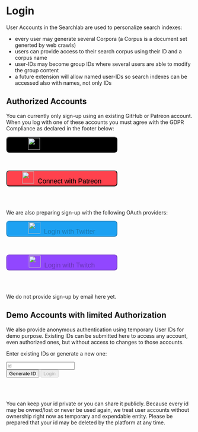 # Login

User Accounts in the Searchlab are used to personalize search indexes:

- every user may generate several Corpora (a Corpus is a document set generted by web crawls)
- users can provide access to their search corpus using their ID and a corpus name
- user-IDs may become group IDs where several users are able to modify the group content
- a future extension will allow named user-IDs so search indexes can be accessed also with names, not only IDs

## Authorized Accounts

You can currently only sign-up using an existing GitHub or Patreon account.
When you log with one of these accounts you must agree with the GDPR Compliance as declared in the footer below:

<form action="/en/aaaaa/github_get_auth/" class="navbar-form navbar-left">
  <button type="submit" id="login_with_github" class="btn btn-default btn-sm" style="background-color: #000000; border-radius:8px; font-size:18px; width:300px;"><img src="/img/login_with_github.png" width="32" height="32">&nbsp;&nbsp;Login with Github</button>
</form>
</br></br>

<form action="/en/aaaaa/patreon_get_auth/" class="navbar-form navbar-left">
  <button type="submit" id="login_with_github" class="btn btn-default btn-sm" style="background-color: #FF424D; border-radius:8px; font-size:18px; width:300px;"><img src="/img/login_with_patreon.png" width="32" height="32">&nbsp;&nbsp;Connect with Patreon</button>
</form>
</br></br>

We are also preparing sign-up with the following OAuth providers:


<form action="/en/aaaaa/twitter_get_auth/" class="navbar-form navbar-left">
  <button type="submit" id="login_with_github" class="btn btn-default btn-sm" style="background-color: #1DA1F2; border-radius:8px; font-size:18px; width:300px;" disabled="disabled"><img src="/img/login_with_twitter.png" width="32" height="32">&nbsp;&nbsp;Login with Twitter</button>
</form>
</br></br>

<form action="/en/aaaaa/twitch_get_auth/" class="navbar-form navbar-left">
  <button type="submit" id="login_with_github" class="btn btn-default btn-sm" style="background-color: #9147FF; border-radius:8px; font-size:18px; width:300px;" disabled="disabled"><img src="/img/login_with_twitch.png" width="32" height="32">&nbsp;&nbsp;Login with Twitch</button>
</form>
</br></br>

We do not provide sign-up by email here yet.

## Demo Accounts with limited Authorization

We also provide anonymous authentication using temporary User IDs for demo purpose.
Existing IDs can be submitted here to access any account, even authorized ones, but without access to changes to those accounts.

Enter existing IDs or generate a new one:

<form action="#" class="navbar-form navbar-left">
  <div class="form-group">
    <input type="text" id="idinput" onFocus="this.select()" class="form-control" placeholder="id">
  </div>
  <button type="submit" id="genidbtn" class="btn btn-info btn-sm" onclick="return getid()">Generate ID</button>
  <button type="submit" id="loginbtn" class="btn btn-default btn-sm" disabled="disabled" onclick="return login()">Login</button>
</form></br></br>

You can keep your id private or you can share it publicly. Because every id may be owned/lost or never be used again, we treat user accounts without ownership right now as temporary and expendable entity. Please be prepared that your id may be deleted by the platform at any time.

<script>
    var input = document.getElementById('idinput');
    input.addEventListener('keyup', verifyid);
    
    function getid() {
        var xhr = new XMLHttpRequest();
        xhr.open('GET', '/en/api/aaaaa/id_generator.json');
        xhr.responseType = 'json';
        xhr.send();
        xhr.onload = function() {
            document.getElementById("idinput").value = xhr.response.id;
            document.getElementById("loginbtn").disabled = "";
        }
        return false;
    }
    function verifyid() {
        var id = document.querySelector('#idinput').value;
        var xhr = new XMLHttpRequest();
        xhr.open('GET', '/en/api/aaaaa/id_validation.json?id=' + id);
        xhr.responseType = 'json';
        xhr.send();
        xhr.onload = function() {
            document.getElementById("loginbtn").disabled = xhr.response.valid ? "" : "disabled";
        }
        return false;
    }
    function login() {
        verifyid();
        if (document.getElementById("loginbtn").disabled) return;
        window.location.href = "/" + document.querySelector('#idinput').value + "/";
        return false;
    }
</script>